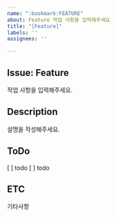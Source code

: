 ```yaml
---
name: ":bookmark:FEATURE"
about: Feature 작업 사항을 입력해주세요
title: "[Feature]"
labels: ''
assignees: ''

---
```


## Issue: Feature
작업 사항을 입력해주세요.

## Description
설명을 작성해주세요.

## ToDo
[ ] todo
[ ] todo

## ETC
기타사항
